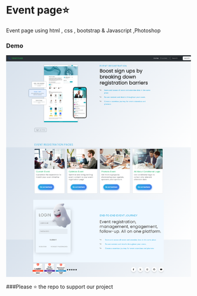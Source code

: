 # Event page⭐
 Event page using html , css , bootstrap &amp; Javascript ,Photoshop

 




### Demo
![project demo](screenshot1.png)



###Please ⭐ the repo to support our project
